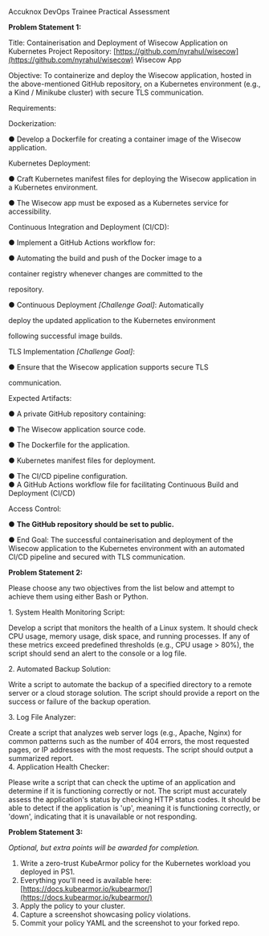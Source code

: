 Accuknox DevOps Trainee Practical Assessment 

**Problem Statement 1:** 

Title: Containerisation and Deployment of Wisecow Application on Kubernetes Project Repository: [https://github.com/nyrahul/wisecow](https://github.com/nyrahul/wisecow) Wisecow App 

Objective: To containerize and deploy the Wisecow application, hosted in the above-mentioned GitHub repository, on a Kubernetes environment (e.g., a Kind / Minikube cluster) with secure TLS communication. 

Requirements: 

Dockerization: 

● Develop a Dockerfile for creating a container image of the Wisecow application. 

Kubernetes Deployment: 

● Craft Kubernetes manifest files for deploying the Wisecow application in a Kubernetes environment. 

● The Wisecow app must be exposed as a Kubernetes service for accessibility. 

Continuous Integration and Deployment (CI/CD): 

● Implement a GitHub Actions workflow for: 

● Automating the build and push of the Docker image to a 

container registry whenever changes are committed to the 

repository. 

● Continuous Deployment *\[Challenge Goal\]*: Automatically 

deploy the updated application to the Kubernetes environment 

following successful image builds. 

TLS Implementation *\[Challenge Goal\]*: 

● Ensure that the Wisecow application supports secure TLS 

communication. 

Expected Artifacts: 

● A private GitHub repository containing: 

● The Wisecow application source code. 

● The Dockerfile for the application. 

● Kubernetes manifest files for deployment. 

● The CI/CD pipeline configuration.  
● A GitHub Actions workflow file for facilitating Continuous Build and Deployment (CI/CD) 

Access Control: 

● **The GitHub repository should be set to public.**

● End Goal: The successful containerisation and deployment of the Wisecow application to the Kubernetes environment with an automated CI/CD pipeline and secured with TLS communication. 

**Problem Statement 2:** 

Please choose any two objectives from the list below and attempt to achieve them using either Bash or Python. 

1\. System Health Monitoring Script: 

Develop a script that monitors the health of a Linux system. It should check CPU usage, memory usage, disk space, and running processes. If any of these metrics exceed predefined thresholds (e.g., CPU usage \> 80%), the script should send an alert to the console or a log file. 

2\. Automated Backup Solution: 

Write a script to automate the backup of a specified directory to a remote server or a cloud storage solution. The script should provide a report on the success or failure of the backup operation. 

3\. Log File Analyzer: 

Create a script that analyzes web server logs (e.g., Apache, Nginx) for common patterns such as the number of 404 errors, the most requested pages, or IP addresses with the most requests. The script should output a summarized report.  
4\. Application Health Checker: 

Please write a script that can check the uptime of an application and determine if it is functioning correctly or not. The script must accurately assess the application's status by checking HTTP status codes. It should be able to detect if the application is 'up', meaning it is functioning correctly, or 'down', indicating that it is unavailable or not responding.

**Problem Statement 3:**

*Optional, but extra points will be awarded for completion.*

1. Write a zero-trust KubeArmor policy for the Kubernetes workload you deployed in PS1.  
2. Everything you'll need is available here: [https://docs.kubearmor.io/kubearmor/](https://docs.kubearmor.io/kubearmor/)  
3. Apply the policy to your cluster.  
4. Capture a screenshot showcasing policy violations.  
5. Commit your policy YAML and the screenshot to your forked repo.